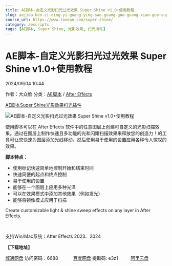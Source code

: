 ```yaml
---
title: AE脚本-自定义光影扫光过光效果 Super Shine v1.0+使用教程
slug: aejiao-ben-zi-ding-yi-guang-ying-sao-guang-guo-guang-xiao-guo-super-shine-v1-0-shi-yong-jiao-cheng
source_url: https://www.lookae.com/super-shine/
category: aescripts
tags: [AE脚本, Super Shine, 光影效果, 扫光插件]
---
```

# AE脚本-自定义光影扫光过光效果 Super Shine v1.0+使用教程

2024/09/04 10:44

作者：大众脸
分类：[AE脚本](https://www.lookae.com/after-effects/aescripts/) / [After Effects](https://www.lookae.com/after-effects/)

[AE脚本](https://www.lookae.com/tag/ae%e8%84%9a%e6%9c%ac/)[Super Shine](https://www.lookae.com/tag/super-shine/)[光影效果](https://www.lookae.com/tag/%e5%85%89%e5%bd%b1%e6%95%88%e6%9e%9c/)[扫光插件](https://www.lookae.com/tag/%e6%89%ab%e5%85%89%e6%8f%92%e4%bb%b6/)

![AE脚本-自定义光影扫光过光效果 Super Shine v1.0+使用教程](https://www.lookae.com/wp-content/uploads/2024/09/Super-Shine.jpg "AE脚本-自定义光影扫光过光效果 Super Shine v1.0+使用教程-LookAE.com")

使用脚本可以在 After Effects 软件中的任意图层上创建可自定义的光影扫描效果。通过在图层上制作快速且多功能的光和闪耀扫描效果来释放您的创造力！的工具可让您快速为图层添加光线移动，然后使用易于使用的设置应用各种令人惊叹的效果。

**脚本特点：**

* 使用标记快速简单地控制开始和结束时间
* 快速简便的起点和终点控制
* 易于使用的设置
* 能够在一个图层上应用多种光泽
* 可以在效果模式中添加其他效果（例如发光）
* 能够将镜像模式应用于扫描

Create customizable light & shine sweep effects on any layer in After Effects.

[﻿﻿﻿](https://cloud.video.taobao.com/play/u/null/p/1/e/6/t/1/480156794788.mp4)

支持Win/Mac系统：After Effects 2023、2024

**【下载地址】**

[城通网盘](https://url70.ctfile.com/f/2827370-1352560337-4c1fc4?p=4431) 访问密码：6688            [百度网盘](https://pan.baidu.com/s/1PcCD5Fe_zAmsrfrHSEzwPA?pwd=e3z1) 提取码: e3z1          [阿里云盘](https://www.alipan.com/s/5DuZKjvoKHX)
